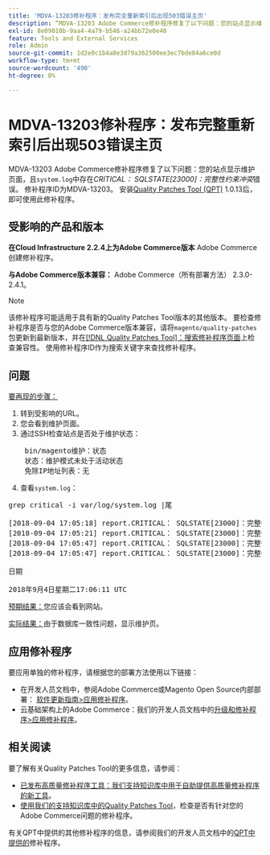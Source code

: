 ```yaml
---
title: 'MDVA-13203修补程序：发布完全重新索引后出现503错误主页'
description: “MDVA-13203 Adobe Commerce修补程序修复了以下问题：您的站点显示维护页面，并且“system.log”中存在*CRITICAL： SQLSTATE\[23000\]：完整性约束冲突*错误。” 修补程序ID为MDVA-13203。 安装[Quality Patches Tool (QPT)](/help/announcements/adobe-commerce-announcements/magento-quality-patches-released-new-tool-to-self-serve-quality-patches.md) 1.0.13后，即可使用此修补程序。
exl-id: 8e09010b-9aa4-4a79-b546-a24bb72e0e40
feature: Tools and External Services
role: Admin
source-git-commit: 1d2e0c1b4a8e3d79a362500ee3ec7bde84a6ce0d
workflow-type: tm+mt
source-wordcount: '490'
ht-degree: 0%

---
```


# MDVA-13203修补程序：发布完整重新索引后出现503错误主页

MDVA-13203 Adobe Commerce修补程序修复了以下问题：您的站点显示维护页面，且`system.log`中存在&#x200B;*CRITICAL： SQLSTATE\[23000\]：完整性约束冲突*&#x200B;错误。 修补程序ID为MDVA-13203。 安装[Quality Patches Tool (QPT)](/help/announcements/adobe-commerce-announcements/magento-quality-patches-released-new-tool-to-self-serve-quality-patches.md) 1.0.13后，即可使用此修补程序。

## 受影响的产品和版本

**在Cloud Infrastructure 2.2.4上为Adobe Commerce版本** Adobe Commerce创建修补程序。

**与Adobe Commerce版本兼容：** Adobe Commerce（所有部署方法） 2.3.0-2.4.1。

>[!NOTE]
>
>该修补程序可能适用于具有新的Quality Patches Tool版本的其他版本。 要检查修补程序是否与您的Adobe Commerce版本兼容，请将`magento/quality-patches`包更新到最新版本，并在[[!DNL Quality Patches Tool]：搜索修补程序页面](https://devdocs.magento.com/quality-patches/tool.html#patch-grid)上检查兼容性。 使用修补程序ID作为搜索关键字来查找修补程序。

## 问题

<u>要再现的步骤：</u>

1. 转到受影响的URL。
1. 您会看到维护页面。
1. 通过SSH检查站点是否处于维护状态：
   <pre> bin/magento维护：状态
    状态：维护模式未处于活动状态
    免除IP地址列表：无</pre>
1. 查看`system.log`：

<pre>grep critical -i var/log/system.log |尾

[2018-09-04 17:05:18] report.CRITICAL： SQLSTATE[23000]：完整性约束违规：1062键“PRIMARY”的重复条目“4613”，查询为：INSERT INTO 'search_tmp_5b8ebb4e994da5_88027289' ('entity_id'，'score')值(？， ？)，.. (？， ？)， (？， ？) [] []
[2018-09-04 17:05:21] report.CRITICAL： SQLSTATE[23000]：完整性约束违规：1062键“PRIMARY”的重复条目“4613”，查询为：INSERT INTO 'search_tmp_5b8ebb51579943_52333638' ('entity_id'，'score')值(？， ？)，..，(？) [] []
[2018-09-04 17:05:47] report.CRITICAL： SQLSTATE[23000]：完整性约束违规： 1062键“PRIMARY”的重复条目“1350”，查询为： INSERT INTO 'search_tmp_5b8ebb6b7028f4_68065024' ('entity_id'，'score')值(？、？)、(？、？)、(？、？)、(？)、(？)、(？ ？？， ？)， (？， ？)， (？， ？)， (？， ？)， (？， ？)， (？， ？)， (？， ？)， (？， ？)， (？， ？) [] []
[2018-09-04 17:05:47] report.CRITICAL： SQLSTATE[23000]：完整性约束违规： 1062键“PRIMARY”的重复条目“1350”，查询为： INSERT INTO 'search_tmp_5b8ebb6b7885a9_23360993' ('entity_id'，'score')值(？、？)、(？、？)、(？)、(？)、(？)、(？ ？？， ？)， (？， ？)， (？， ？)， (？， ？)， (？， ？)， (？， ？)， (？， ？)， (？， ？)， (？， ？) [] []

日期

2018年9月4日星期二17:06:11 UTC</pre>

<u>预期结果：</u>您应该会看到网站。

<u>实际结果：</u>由于数据库一致性问题，显示维护页。

## 应用修补程序

要应用单独的修补程序，请根据您的部署方法使用以下链接：

* 在开发人员文档中，参阅Adobe Commerce或Magento Open Source内部部署： [软件更新指南>应用修补程序](https://devdocs.magento.com/guides/v2.4/comp-mgr/patching/mqp.html)。
* 云基础架构上的Adobe Commerce：我们的开发人员文档中的[升级和修补程序>应用修补程序](https://devdocs.magento.com/cloud/project/project-patch.html)。

## 相关阅读

要了解有关Quality Patches Tool的更多信息，请参阅：

* [已发布高质量修补程序工具：我们支持知识库中用于自助提供高质量修补程序的新工具](/help/announcements/adobe-commerce-announcements/magento-quality-patches-released-new-tool-to-self-serve-quality-patches.md)。
* [使用我们的支持知识库中的Quality Patches Tool](/help/support-tools/patches-available-in-qpt-tool/check-patch-for-magento-issue-with-magento-quality-patches.md)，检查是否有针对您的Adobe Commerce问题的修补程序。

有关QPT中提供的其他修补程序的信息，请参阅我们的开发人员文档中的[QPT中提供的](https://devdocs.magento.com/quality-patches/tool.html#patch-grid)修补程序。
